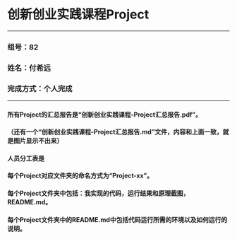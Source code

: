 # 创新创业实践课程Project

------

### 组号：82

### 姓名：付希远

### 完成方式：个人完成

------

#### 所有Project的汇总报告是“创新创业实践课程-Project汇总报告.pdf”。

#### （还有一个“创新创业实践课程-Project汇总报告.md”文件，内容和上面一致，就是图片显示不出来）

#### 人员分工表是

#### 每个Project对应文件夹的命名方式为“Project-xx”。

#### 每个Project文件夹中包括：我实现的代码，运行结果和原理截图，README.md。

#### 每个Project文件夹中的README.md中包括代码运行所需的环境以及如何运行的说明。
